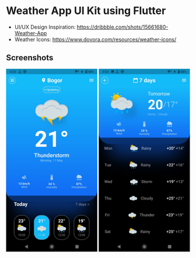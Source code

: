 # Weather App UI Kit using Flutter

- UI/UX Design Inspiration: https://dribbble.com/shots/15661680-Weather-App
- Weather Icons: https://www.dovora.com/resources/weather-icons/

## Screenshots

<img src=ss\home.jpeg width="auto" height="500px">
<img src=ss\second.jpeg width="auto" height="500px">